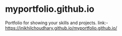 # myportfolio.github.io
Portfolio for showing your skills and projects.
link:- https://inikhilchoudhary.github.io/myportfolio.github.io/
